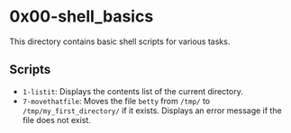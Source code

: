 # 0x00-shell_basics

This directory contains basic shell scripts for various tasks.

## Scripts

- `1-listit`: Displays the contents list of the current directory.
- `7-movethatfile`: Moves the file `betty` from `/tmp/` to `/tmp/my_first_directory/` if it exists. Displays an error message if the file does not exist.

